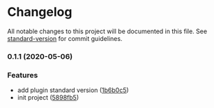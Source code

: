 # Changelog

All notable changes to this project will be documented in this file. See [standard-version](https://github.com/conventional-changelog/standard-version) for commit guidelines.

### 0.1.1 (2020-05-06)


### Features

* add plugin standard version ([1b6b0c5](https://github.com/hendri1/pokedex/commit/1b6b0c559c625f226bead526ae7cf85409785e71))
* init project ([5898fb5](https://github.com/hendri1/pokedex/commit/5898fb538400669c013aa86b6c07593f550706fc))
